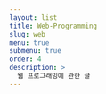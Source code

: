 ```yaml
---
layout: list
title: Web-Programming
slug: web
menu: true
submenu: true
order: 4
description: >
  웹 프로그래밍에 관한 글
---
```

